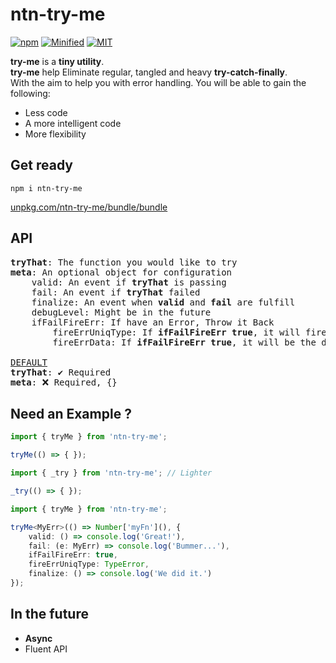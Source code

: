 # ntn-try-me
[![npm](https://img.shields.io/npm/v/ntn-try-me?color=blue&style=flat-square)](https://www.npmjs.com/package/ntn-try-me) 
[![Minified](https://img.shields.io/badge/MINIFIED%20%2B%20GZIPPED-2KB%20+/---blue?style=flat-square)]() 
[![MIT](https://img.shields.io/badge/MIT-blue?style=flat-square)](https://en.wikipedia.org/wiki/MIT_License)

<b>try-me</b> is a __tiny utility__.  
<b>try-me</b> help Eliminate regular, tangled and heavy __try-catch-finally__.  
With the aim to help you with error handling.
You will be able to gain the following:
* Less code
* A more intelligent code
* More flexibility

## Get ready
`npm i ntn-try-me`

[unpkg.com/ntn-try-me/bundle/bundle](http://unpkg.com/ntn-try-me/bundle/bundle)

## API

<pre>
<b>tryThat</b>: The function you would like to try
<b>meta</b>: An optional object for configuration
    valid: An event if <b>tryThat</b> is passing
    fail: An event if <b>tryThat</b> failed
    finalize: An event when <b>valid</b> and <b>fail</b> are fulfill
    debugLevel: Might be in the future
    ifFailFireErr: If have an Error, Throw it Back
        fireErrUniqType: If <b>ifFailFireErr</b> <b>true</b>, it will fire only if the Error Type Equal <b>fireErrUniqType</b>
        fireErrData: If <b>ifFailFireErr</b> <b>true</b>, it will be the data Thrown Back

<u>DEFAULT</u>
<b>tryThat</b>: ✔️ Required
<b>meta</b>: ❌ Required, {}
</pre>

## Need an Example ?
```Typescript
import { tryMe } from 'ntn-try-me';

tryMe(() => { });
```

```Typescript
import { _try } from 'ntn-try-me'; // Lighter

_try(() => { });
```

```Typescript
import { tryMe } from 'ntn-try-me';

tryMe<MyErr>(() => Number['myFn'](), {
    valid: () => console.log('Great!'),
    fail: (e: MyErr) => console.log('Bummer...'),
    ifFailFireErr: true,
    fireErrUniqType: TypeError,
    finalize: () => console.log('We did it.')
});
```

## In the future
* __Async__
* Fluent API
